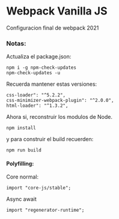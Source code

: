 # Webpack Vanilla JS

Configuracion final de webpack 2021

### Notas:
Actualiza el package.json:
```
npm i -g npm-check-updates
npm-check-updates -u
```

Recuerda mantener estas versiones:
```
css-loader": "^5.2.2",
css-minimizer-webpack-plugin": "^2.0.0",
html-loader": "^1.3.2",
```

Ahora si, reconstruir los modulos de Node.
```
npm install
```

y para construir el build recuerden:
```
npm run build
```

#### Polyfilling:
Core normal:
```
import "core-js/stable";
```
Async await
```
import "regenerator-runtime";
```